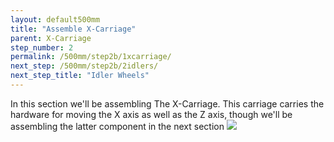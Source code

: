 ```yaml
---
layout: default500mm
title: "Assemble X-Carriage"
parent: X-Carriage
step_number: 2
permalink: /500mm/step2b/1xcarriage/
next_step: /500mm/step2b/2idlers/
next_step_title: "Idler Wheels"
---
```


In this section we'll be assembling The X-Carriage. This carriage carries the hardware for moving the X axis as well as the Z axis, though we'll be assembling the latter component in the next section
<img src="../../step2/photo/jpfs_DSC2650.jpg">
